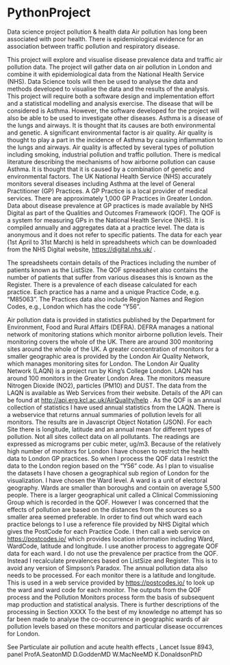 # PythonProject
Data science project pollution &amp; health data
Air pollution has long been associated with poor health. There is epidemiological evidence for an association between traffic pollution and respiratory disease. 

This project will explore and visualise disease prevalence data and traffic air pollution data. The project will gather data on air pollution in London and combine it with epidemiological data from the National Health Service (NHS). Data Science tools will then be used to analyse the data and methods developed to visualise the data and the results of the analysis. This project will require both a software design and implementation effort and a statistical modelling and analysis exercise.
The disease that will be considered is Asthma. However, the software developed for the project will also be able to be used to investigate other diseases. Asthma is a disease of the lungs and airways. It is thought that its causes are both environmental and genetic. A significant environmental factor is air quality. Air quality is thought to play a part in the incidence of Asthma by causing inflammation to the lungs and airways. Air quality is affected by several types of pollution including smoking, industrial pollution and traffic pollution. There is medical literature describing the mechanisms of how airborne pollution can cause Asthma. It is thought that it is caused by a combination of genetic and environmental factors. 
The UK National Health Service (NHS) accurately monitors several diseases including Asthma at the level of General Practitioner (GP) Practices. A GP Practice is a local provider of medical services. There are approximately 1,000 GP Practices in Greater London. Data about disease prevalence at GP practices is made available by NHS Digital as part of the Qualities and Outcomes Framework (QOF). The QOF is a system for measuring GPs in the National Health Service (NHS). It is compiled annually and aggregates data at a practice level. The data is anonymous and it does not refer to specific patients. The data for each year (1st April to 31st March) is held in spreadsheets which can be downloaded from the NHS Digital website, https://digital.nhs.uk/ .

The spreadsheets contain details of the Practices including the number of patients known as the ListSize. The QOF spreadsheet also contains the number of patients that suffer from various diseases this is known as the Register. There is a prevalence of each disease calculated for each practice. Each practice has a name and a unique Practice Code, e.g. “M85063”. The Practices data also include Region Names and Region Codes, e.g., London which has the code “Y56”.

Air pollution data is provided in statistics published by the Department for Environment, Food and Rural Affairs (DEFRA). DEFRA manages a national network of monitoring stations which monitor airborne pollution levels. Their monitoring covers the whole of the UK. There are around 300 monitoring sites around the whole of the UK. A greater concentration of monitors for a smaller geographic area is provided by the London Air Quality Network, which manages monitoring sites for London. The London Air Quality Network (LAQN) is a project run by King’s College London. LAQN has around 100 monitors in the Greater London Area. The monitors measure Nitrogen Dioxide (NO2), particles (PM10) and DUST. The data from the LAQN is available as Web Services from their website. Details of the API can be found at http://api.erg.kcl.ac.uk/AirQuality/help . 
As the QOF is an annual collection of statistics I have used annual statistics from the LAQN. There is a webservice that returns annual summaries of pollution levels for all monitors. The results are in Javascript Object Notation (JSON). For each Site there is longitude, latitude and an annual mean for different types of pollution. Not all sites collect data on all pollutants. The readings are expressed as micrograms per cubic meter, ug/m3.
Because of the relatively high number of monitors for London I have chosen to restrict the health data to London GP practices. So when I process the QOF data I restrict the data to the London region  based on the “Y56” code. As I plan to visualise the datasets I have chosen a geographical sub region of London for the visualization. I have chosen the Ward level. A ward is a unit of electoral geography.  Wards are smaller than boroughs and contain on average 5,500 people. There is a larger geographical unit called a Clinical Commissioning Group which is recorded in the QOF. However I was concerned that the effects of pollution are based on the distances from the sources so a smaller area seemed preferable. In order to find out which ward each practice belongs to I use a reference file provided by NHS Digital which gives the PostCode for each Practice Code. I then call a web service on https://postcodes.io/ which provides location information including Ward, WardCode, latitude and longitude. I use another process to aggregate QOF data for each ward. I do not use the prevalence per practice from the QOF. Instead I recalculate prevalences based on ListSize and Register. This is to avoid any version of Simpson’s Paradox.
The annual pollution data also needs to be processed. For each monitor there is a latitude and longitude. This is used in a web service provided by https://postcodes.io/ to look up the ward and ward code for each monitor. The outputs from the QOF process and the Pollution Monitors process form the basis of subsequent map production and statistical analysis. There is further descriptions of the processing in Section XXXX
To the best of my knowledge no attempt has so far been made to analyse the co-occurrence in geographic wards of air pollution levels based on these monitors and particular disease occurrences for London.


See Particulate air pollution and acute health effects , Lancet Issue 8943, panel ProfA.SeatonMD D.GoddenMD W.MacNeeMD K.DonaldsonPhD

